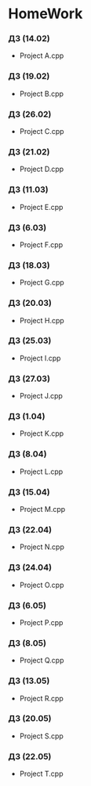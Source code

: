 # HomeWork

### ДЗ (14.02)
- Project A.cpp

### ДЗ (19.02)
- Project B.cpp

### ДЗ (26.02)
- Project C.cpp

### ДЗ (21.02)
- Project D.cpp

### ДЗ (11.03)
- Project E.cpp

### ДЗ (6.03)
- Project F.cpp

### ДЗ (18.03)
- Project G.cpp

### ДЗ (20.03)
- Project H.cpp

### ДЗ (25.03)
- Project I.cpp

### ДЗ (27.03)
- Project J.cpp

### ДЗ (1.04)
- Project K.cpp

### ДЗ (8.04)
- Project L.cpp

### ДЗ (15.04)
- Project M.cpp

### ДЗ (22.04)
- Project N.cpp

### ДЗ (24.04)
- Project O.cpp

### ДЗ (6.05)
- Project P.cpp

### ДЗ (8.05)
- Project Q.cpp

### ДЗ (13.05)
- Project R.cpp

### ДЗ (20.05)
- Project S.cpp

### ДЗ (22.05)
- Project T.cpp
